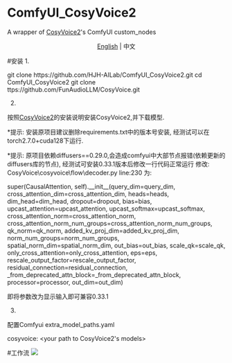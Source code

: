 # ComfyUI_CosyVoice2
A wrapper of <a href="https://github.com/FunAudioLLM/CosyVoice/">CosyVoice2</a>'s ComfyUI custom_nodes

<p style="text-align:center;"><a href="README.md">English</a> | <span>中文</span></p>

#安装
1.
<p>
    git clone https://github.com/HJH-AILab/ComfyUI_CosyVoice2.git
    cd ComfyUI_CosyVoice2
    git clone ttps://github.com/FunAudioLLM/CosyVoice.git
</p>

2.
<p>
    按照<a href="https://github.com/FunAudioLLM/CosyVoice/">CosyVoice2</a>的安装说明安装CosyVoice2,并下载模型.
</p>
<p>
    *提示: 安装原项目建议删除requirements.txt中的版本号安装, 经测试可以在torch2.7.0+cuda128下运行.
</p>
<p>
    *提示: 原项目依赖diffusers==0.29.0,会造成comfyui中大部节点报错(依赖更新的diffusers库的节点), 经测试可安装0.33.1版本后修改一行代码正常运行
    修改: CosyVoice\cosyvoice\flow\decoder.py line:230 为:
    <p>
    super(CausalAttention, self).__init__(query_dim=query_dim, cross_attention_dim=cross_attention_dim, heads=heads, dim_head=dim_head, dropout=dropout, bias=bias, upcast_attention=upcast_attention, upcast_softmax=upcast_softmax,
                                              cross_attention_norm=cross_attention_norm, cross_attention_norm_num_groups=cross_attention_norm_num_groups, qk_norm=qk_norm, added_kv_proj_dim=added_kv_proj_dim, norm_num_groups=norm_num_groups,
                                              spatial_norm_dim=spatial_norm_dim, out_bias=out_bias, scale_qk=scale_qk, only_cross_attention=only_cross_attention, eps=eps, rescale_output_factor=rescale_output_factor, residual_connection=residual_connection,
                                              _from_deprecated_attn_block=_from_deprecated_attn_block, processor=processor, out_dim=out_dim)
    </p>
    即将参数改为显示输入即可兼容0.33.1
</p>

3.
<p>
    配置Comfyui extra_model_paths.yaml
    <p>
    cosyvoice: &lt;your path to CosyVoice2's models>
    </p>
</p>

#工作流
<img style="wdith:100%" src="exsample/workflow.png"/>